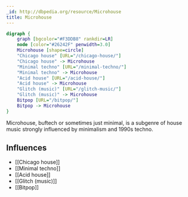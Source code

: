 ```yaml
---
_id: http://dbpedia.org/resource/Microhouse
title: Microhouse
---
```


```dot
digraph {
	graph [bgcolor="#F3DDB8" rankdir=LR]
	node [color="#26242F" penwidth=3.0]
	Microhouse [shape=circle]
	"Chicago house" [URL="/chicago-house/"]
	"Chicago house" -> Microhouse
	"Minimal techno" [URL="/minimal-techno/"]
	"Minimal techno" -> Microhouse
	"Acid house" [URL="/acid-house/"]
	"Acid house" -> Microhouse
	"Glitch (music)" [URL="/glitch-music/"]
	"Glitch (music)" -> Microhouse
	Bitpop [URL="/bitpop/"]
	Bitpop -> Microhouse
}
```

Microhouse, buftech or sometimes just minimal, is a subgenre of house music strongly influenced by minimalism and 1990s techno.

## Influences

- [[Chicago house]]
- [[Minimal techno]]
- [[Acid house]]
- [[Glitch (music)]]
- [[Bitpop]]
